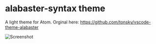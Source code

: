 # alabaster-syntax theme

A light theme for Atom.
Orginal here: https://github.com/tonsky/vscode-theme-alabaster

![Screenshot](https://raw.githubusercontent.com/grierson/alabaster-syntax/master/screenshot.png)
